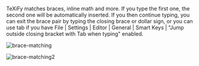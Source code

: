 TeXiFy matches braces, inline math and more.
If you type the first one, the second one will be automatically inserted.
If you then continue typing, you can exit the brace pair by typing the closing brace or dollar sign, or you can use tab if you have <ui-path>File | Settings | Editor | General | Smart Keys | "Jump outside closing bracket with Tab when typing"</ui-path> enabled.

![brace-matching](https://raw.githubusercontent.com/wiki/Hannah-Sten/TeXiFy-IDEA/Writing/figures/brace-matching.png)

![brace-matching2](https://raw.githubusercontent.com/wiki/Hannah-Sten/TeXiFy-IDEA/Writing/figures/brace-matching2.png)
